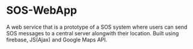 # SOS-WebApp
A web service that is a prototype of a SOS system where users can send SOS messages to a central server alongwith their location. Built using firebase, JS(Ajax) and Google Maps API.
